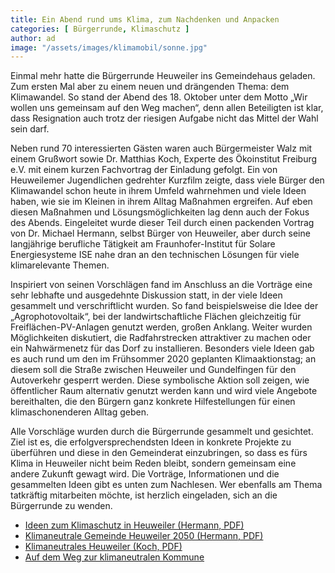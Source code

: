 ```yaml
---
title: Ein Abend rund ums Klima, zum Nachdenken und Anpacken
categories: [ Bürgerrunde, Klimaschutz ]
author: ad
image: "/assets/images/klimamobil/sonne.jpg"
---
```


Einmal mehr hatte die Bürgerrunde Heuweiler ins Gemeindehaus geladen. Zum ersten Mal aber zu einem neuen und drängenden Thema: dem Klimawandel. So stand der Abend des 18. Oktober unter dem Motto „Wir wollen uns gemeinsam auf den Weg machen“, denn allen Beteiligten ist klar, dass Resignation auch trotz der riesigen Aufgabe nicht das Mittel der Wahl sein darf.

Neben rund 70 interessierten Gästen waren auch Bürgermeister Walz mit einem Grußwort sowie Dr. Matthias Koch, Experte des Ökoinstitut Freiburg e.V. mit einem kurzen Fachvortrag der Einladung gefolgt. Ein von Heuweilemer Jugendlichen gedrehter Kurzfilm zeigte, dass viele Bürger den Klimawandel schon heute in ihrem Umfeld wahrnehmen und viele Ideen haben, wie sie im Kleinen in ihrem Alltag Maßnahmen ergreifen. Auf eben diesen Maßnahmen und Lösungsmöglichkeiten lag denn auch der Fokus des Abends. Eingeleitet wurde dieser Teil durch einen packenden Vortrag von Dr. Michael Hermann, selbst Bürger von Heuweiler, aber durch seine langjährige berufliche Tätigkeit am Fraunhofer-Institut für Solare Energiesysteme ISE nahe dran an den technischen Lösungen für viele klimarelevante Themen. 

Inspiriert von seinen Vorschlägen fand im Anschluss an die Vorträge eine sehr lebhafte und ausgedehnte Diskussion statt, in der viele Ideen gesammelt und verschriftlicht wurden. So fand beispielsweise die Idee der „Agrophotovoltaik“, bei der landwirtschaftliche Flächen gleichzeitig für Freiflächen-PV-Anlagen genutzt werden, großen Anklang. Weiter wurden Möglichkeiten diskutiert, die Radfahrstrecken attraktiver zu machen oder ein Nahwärmenetz für das Dorf zu installieren. 
Besonders viele Ideen gab es auch rund um den im Frühsommer 2020 geplanten Klimaaktionstag; an diesem soll die Straße zwischen Heuweiler und Gundelfingen für den Autoverkehr gesperrt werden. Diese symbolische Aktion soll zeigen, wie öffentlicher Raum alternativ genutzt werden kann und wird viele Angebote bereithalten, die den Bürgern ganz konkrete Hilfestellungen für einen klimaschonenderen Alltag geben.

Alle Vorschläge wurden durch die Bürgerrunde gesammelt und gesichtet. Ziel ist es, die erfolgversprechendsten Ideen in konkrete Projekte zu überführen und diese in den Gemeinderat einzubringen, so dass es fürs Klima in Heuweiler nicht beim Reden bleibt, sondern gemeinsam eine andere Zukunft gewagt wird. Die Vorträge, Informationen und die gesammelten Ideen gibt es unten zum Nachlesen. Wer ebenfalls am Thema tatkräftig mitarbeiten möchte, ist herzlich eingeladen, sich an die Bürgerrunde zu wenden.

* [Ideen zum Klimaschutz in Heuweiler (Hermann, PDF)](https://drive.google.com/file/d/11akyydwOEzv-tD6YJD1Qcg1hLHQpAMGy/view?usp=sharing)
* [Klimaneutrale Gemeinde Heuweiler 2050 (Hermann, PDF)](https://drive.google.com/file/d/19Z7VdFOO9bU3YlfN87dOyoeh3XAGCiUL/view?usp=sharing)
* [Klimaneutrales Heuweiler (Koch, PDF)](https://drive.google.com/file/d/1NiwC86ajBeempzwAAsiJmfIYrxHnAwx2/view?usp=sharing)
* [Auf dem Weg zur klimaneutralen Kommune](https://um.baden-wuerttemberg.de/de/service/publikationen/publikation/did/auf-dem-weg-zur-klimaneutralen-kommune-wie-es-andere-machen-erfahrungen-aus-14-modellprojekten/)